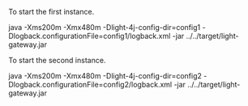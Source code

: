 To start the first instance.

java -Xms200m -Xmx480m -Dlight-4j-config-dir=config1 -Dlogback.configurationFile=config1/logback.xml -jar ../../target/light-gateway.jar

To start the second instance.

java -Xms200m -Xmx480m -Dlight-4j-config-dir=config2 -Dlogback.configurationFile=config2/logback.xml -jar ../../target/light-gateway.jar
